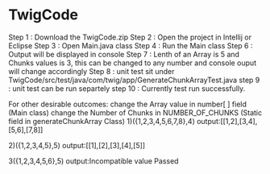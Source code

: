 # TwigCode

Step 1 : Download the TwigCode.zip
Step 2 : Open the project in Intellij or Eclipse
Step 3 : Open Main.java class
Step 4 : Run the Main class 
Step 6 : Output will be displayed in console
Step 7 : Lenth of an Array is 5 and Chunks values is 3, this can be changed to any number and console ouput will change accordingly 
Step 8 : unit test sit under TwigCode/src/test/java/com/twig/app/GenerateChunkArrayTest.java
step 9 : unit test can be run separtely 
step 10 : Currently test run successfully.

For other desirable outcomes:
change the Array value in number[ ] field (Main class)
change the Number of Chunks in NUMBER_OF_CHUNKS (Static field in generateChunkArray Class)
1)({1,2,3,4,5,6,7,8},4)
output:[[1,2],[3,4],[5,6],[7,8]]

2)({1,2,3,4,5},5)
output:[[1],[2],[3],[4],[5]]

3({1,2,3,4,5,6},5)
output:Incompatible value Passed
